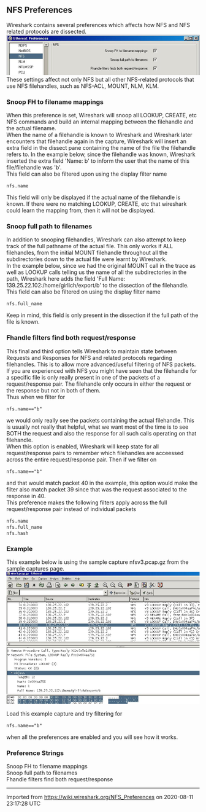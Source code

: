 ## NFS Preferences

Wireshark contains several preferences which affects how NFS and NFS related protocols are dissected. ![nfs\_preferences.jpg](uploads/__moin_import__/attachments/NFS_Preferences/nfs_preferences.jpg "nfs_preferences.jpg")  
These settings affect not only NFS but all other NFS-related protocols that use NFS filehandles, such as NFS-ACL, MOUNT, NLM, KLM.

### Snoop FH to filename mappings

When this preference is set, Wireshark will snoop all LOOKUP, CREATE, etc NFS commands and build an internal mapping between the filehandle and the actual filename.  
When the name of a filehandle is known to Wireshark and Wireshark later encounters that filehandle again in the capture, Wireshark will insert an extra field in the dissect pane containing the name of the file the filehandle refers to. In the example below, since the filehandle was known, Wireshark inserted the extra field 'Name: b' to inform the user that the name of this file/filehandle was 'b'.  
This field can also be filtered upon using the display filter name

    nfs.name

This field will only be displayed if the actual name of the filehandle is known. If there were no matching LOOKUP, CREATE, etc that wireshark could learn the mapping from, then it will not be displayed.

### Snoop full path to filenames

In addition to snooping filehandles, Wireshark can also attempt to keep track of the full pathname of the actual file. This only works if ALL filehandles, from the initial MOUNT filehandle throughout all the subdirectories down to the actual file were learnt by Wireshark.  
In the example below, since we had the original MOUNT call in the trace as well as LOOKUP calls telling us the name of all the subdirectories in the path, Wireshark here adds the field 'Full Name: 139.25.22.102:/home/girlich/export/b' to the dissection of the filehandle.  
This field can also be filtered on using the display filter name

    nfs.full_name

Keep in mind, this field is only present in the dissection if the full path of the file is known.

### Fhandle filters find both request/response

This final and third option tells Wireshark to maintain state between Requests and Responses for NFS and related protocols regarding filehandles. This is to allow more advanced/useful filtering of NFS packets.  
If you are experienced with NFS you might have seen that the filehandle for a specific file is only really present in one of the packets of a request/response pair. The filehandle only occurs in either the request or the response but not in both of them.  
Thus when we filter for

    nfs.name=="b"

we would only really see the packets containing the actual filehandle. This is usually not really that helpful, what we want most of the time is to see BOTH the request and also the response for all such calls operating on that filehandle.  
When this option is enabled, Wireshark will keep state for all request/response pairs to remember which filehandles are acceessed across the entire request/response pair. Then if we filter on

    nfs.name=="b"

and that would match packet 40 in the example, this option would make the filter also match packet 39 since that was the request associated to the response in 40.  
This preference makes the following filters apply across the full request/response pair instead of individual packets

    nfs.name
    nfs.full_name
    nfs.hash

### Example

This example below is using the sample capture nfsv3.pcap.gz from the sample captures page.  
![nfs\_filehandle.jpg](uploads/__moin_import__/attachments/NFS_Preferences/nfs_filehandle.jpg "nfs_filehandle.jpg")  

Load this example capture and try filtering for

    nfs.name=="b"

when all the preferences are enabled and you will see how it works.

### Preference Strings

Snoop FH to filename mappings  
Snoop full path to filenames  
Fhandle filters find both request/response

---

Imported from https://wiki.wireshark.org/NFS_Preferences on 2020-08-11 23:17:28 UTC
